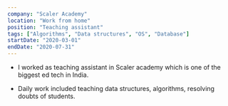 ```yaml
---
company: "Scaler Academy"
location: "Work from home"
position: "Teaching assistant"
tags: ["Algorithms", "Data structures", "OS", "Database"]
startDate: "2020-03-01"
endDate: "2020-07-31"
---
```


- I worked as teaching assistant in Scaler academy which is one of the biggest ed tech in India. </p>

* Daily work included teaching data structures, algorithms, resolving doubts of students.</p>

  </p>